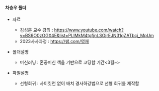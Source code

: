 #### 차승우 폴더

* 자료
  * 김성훈 교수 강의 : https://www.youtube.com/watch?v=BS6O0zOGX4E&list=PLlMkM4tgfjnLSOjrEJN31gZATbcj_MpUm
  * 2023사사과정 : https://쌤.com/영재

* 폴더설명
  * 머신러닝 : 혼공머신 책을 기반으로 코딩함  기간<3월~>
 
* 파일설명
  * 선형회귀 : 사이킷런 없이 배치 경사하강법으로 선형 회귀를 제작함
